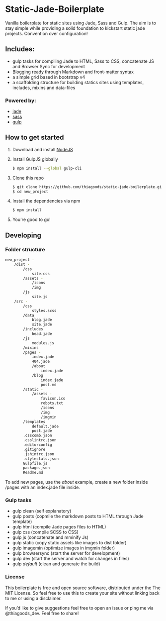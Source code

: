 # Static-Jade-Boilerplate
Vanilla boilerplate for static sites using Jade, Sass and Gulp. The aim is to stay simple while providing a solid foundation to kickstart static jade projects. Convention over configuration! 

## Includes:
  - gulp tasks for compiling Jade to HTML, Sass to CSS, concatenate JS and Browser Sync for development
  - Blogging ready through Markdown and front-matter syntax
  - a simple grid based in bootstrap v4
  - a scaffolding structure for building statics sites using templates, includes, mixins and data-files

### Powered by:
  * [jade](https://github.com/pugjs/jade)
  * [sass](https://github.com/sass/sass)
  * [gulp](https://github.com/gulpjs/gulp)

## How to get started
1. Download and install [NodeJS](https://nodejs.org/en/)

2. Install GulpJS globally
	```sh
	$ npm install --global gulp-cli
	```

3. Clone this repo
	```sh
	$ git clone https://github.com/thiagoods/static-jade-boilerplate.git new_project
	$ cd new_project
	```

4. Install the dependencies via npm
	```sh
	$ npm install
	```

5. You're good to go!

## Developing
### Folder structure
```sh
new_project -
    /dist -
        /css
            site.css
        /assets -
			/icons
			/img
        /js
            site.js
    /src -
        /css
			styles.scss
        /data
			blog.jade
			site.jade
		/includes
			head.jade
		/js
			modules.js
		/mixins
		/pages -
			index.jade
			404.jade
			/about
				index.jade
			/blog
				index.jade
				post.md
		/static -
			/assets -
				favicon.ico
				robots.txt
				/icons
				/img
				/imgmin
        /templates
			default.jade
			post.jade
		.csscomb.json
		.csslintrc.json
        .editorconfig
        .gitignore
		.jshintrc.json
		.stylestats.json
        Gulpfile.js
        package.json
        Readme.md
```
To add new pages, use the _about_ example, create a new folder inside /pages with an index.jade file inside.

### Gulp tasks
- gulp clean (self explanatory)
- gulp posts (copmile the markdown posts to HTML through Jade template)
- gulp html (compile Jade pages files to HTML)
- gulp css (compile SCSS to CSS)
- gulp js (concatenate and mminify Js)
- gulp static (copy static assets like images to dist folder)
- gulp imagemin (optimize images in imgmin folder)
- gulp browsersync (start the server for development)
- gulp dev (start the server and watch for changes in files)
- gulp _default_ (clean and generate the build)

### License
This boilerplate is free and open source software, distributed under the The MIT License. So feel free to use this to create your site without linking back to me or using a disclaimer.

If you’d like to give suggestions feel free to open an issue or ping me via @thiagoods_dev. Feel free to share!
